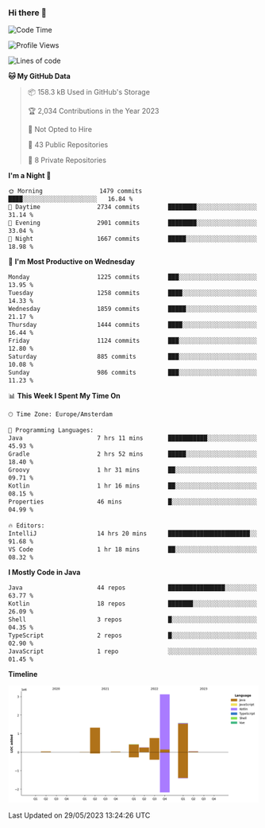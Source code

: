 ### Hi there 👋


<!--START_SECTION:waka-->
![Code Time](http://img.shields.io/badge/Code%20Time-3%2C235%20hrs%206%20mins-blue)

![Profile Views](http://img.shields.io/badge/Profile%20Views-2-blue)

![Lines of code](https://img.shields.io/badge/From%20Hello%20World%20I%27ve%20Written-7.5%20million%20lines%20of%20code-blue)

**🐱 My GitHub Data** 

> 📦 158.3 kB Used in GitHub's Storage 
 > 
> 🏆 2,034 Contributions in the Year 2023
 > 
> 🚫 Not Opted to Hire
 > 
> 📜 43 Public Repositories 
 > 
> 🔑 8 Private Repositories 
 > 
**I'm a Night 🦉** 

```text
🌞 Morning                1479 commits        ████░░░░░░░░░░░░░░░░░░░░░   16.84 % 
🌆 Daytime                2734 commits        ████████░░░░░░░░░░░░░░░░░   31.14 % 
🌃 Evening                2901 commits        ████████░░░░░░░░░░░░░░░░░   33.04 % 
🌙 Night                  1667 commits        █████░░░░░░░░░░░░░░░░░░░░   18.98 % 
```
📅 **I'm Most Productive on Wednesday** 

```text
Monday                   1225 commits        ███░░░░░░░░░░░░░░░░░░░░░░   13.95 % 
Tuesday                  1258 commits        ████░░░░░░░░░░░░░░░░░░░░░   14.33 % 
Wednesday                1859 commits        █████░░░░░░░░░░░░░░░░░░░░   21.17 % 
Thursday                 1444 commits        ████░░░░░░░░░░░░░░░░░░░░░   16.44 % 
Friday                   1124 commits        ███░░░░░░░░░░░░░░░░░░░░░░   12.80 % 
Saturday                 885 commits         ███░░░░░░░░░░░░░░░░░░░░░░   10.08 % 
Sunday                   986 commits         ███░░░░░░░░░░░░░░░░░░░░░░   11.23 % 
```


📊 **This Week I Spent My Time On** 

```text
🕑︎ Time Zone: Europe/Amsterdam

💬 Programming Languages: 
Java                     7 hrs 11 mins       ███████████░░░░░░░░░░░░░░   45.93 % 
Gradle                   2 hrs 52 mins       █████░░░░░░░░░░░░░░░░░░░░   18.40 % 
Groovy                   1 hr 31 mins        ██░░░░░░░░░░░░░░░░░░░░░░░   09.71 % 
Kotlin                   1 hr 16 mins        ██░░░░░░░░░░░░░░░░░░░░░░░   08.15 % 
Properties               46 mins             █░░░░░░░░░░░░░░░░░░░░░░░░   04.99 % 

🔥 Editors: 
IntelliJ                 14 hrs 20 mins      ███████████████████████░░   91.68 % 
VS Code                  1 hr 18 mins        ██░░░░░░░░░░░░░░░░░░░░░░░   08.32 % 
```

**I Mostly Code in Java** 

```text
Java                     44 repos            ████████████████░░░░░░░░░   63.77 % 
Kotlin                   18 repos            ███████░░░░░░░░░░░░░░░░░░   26.09 % 
Shell                    3 repos             █░░░░░░░░░░░░░░░░░░░░░░░░   04.35 % 
TypeScript               2 repos             █░░░░░░░░░░░░░░░░░░░░░░░░   02.90 % 
JavaScript               1 repo              ░░░░░░░░░░░░░░░░░░░░░░░░░   01.45 % 
```



**Timeline**

![Lines of Code chart](https://raw.githubusercontent.com/powercasgamer/powercasgamer/master/assets/bar_graph.png)


 Last Updated on 29/05/2023 13:24:26 UTC
<!--END_SECTION:waka-->
